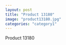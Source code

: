 ```yaml
---
layout: post
title: "Product 13180"
image: "product13180.jpg"
categories: "category1"
---
```

Product 13180
